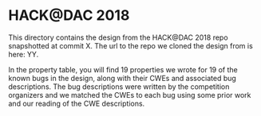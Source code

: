 # HACK@DAC 2018
This directory contains the design from the HACK@DAC 2018 repo snapshotted at commit X. The url to the repo we cloned the design from is here: YY.

In the property table, you will find 19 properties we wrote for 19 of the known bugs in the design, along with their CWEs and associated bug descriptions. The bug descriptions were written by the competition organizers and we matched the CWEs to each bug using some prior work and our reading of the CWE descriptions. 
